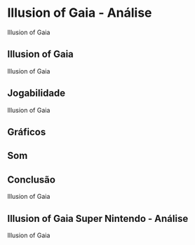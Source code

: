 ---
---

# Illusion of Gaia - Análise

Illusion of Gaia

## Illusion of Gaia

Illusion of Gaia

## Jogabilidade

Illusion of Gaia

## Gráficos


## Som

## Conclusão

Illusion of Gaia

## Illusion of Gaia Super Nintendo - Análise

Illusion of Gaia
